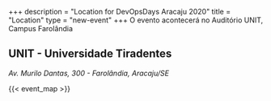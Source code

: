 +++
description = "Location for DevOpsDays Aracaju 2020"
title = "Location"
type = "new-event"
+++
O evento acontecerá no Auditório UNIT, Campus Farolândia
## UNIT - Universidade Tiradentes
*Av. Murilo Dantas, 300 - Farolândia, Aracaju/SE*

<!-- Uncomment this only if you have set the coordinates for your location in the config yaml. Get Latitude and Longitude of a Point: http://itouchmap.com/latlong.html -->
{{< event_map >}}